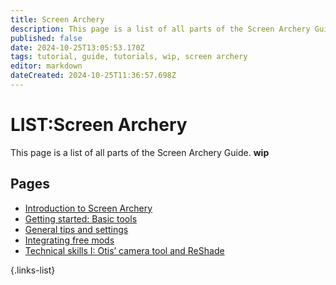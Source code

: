 ```yaml
---
title: Screen Archery
description: This page is a list of all parts of the Screen Archery Guide (wip)
published: false
date: 2024-10-25T13:05:53.170Z
tags: tutorial, guide, tutorials, wip, screen archery
editor: markdown
dateCreated: 2024-10-25T11:36:57.698Z
---
```


# LIST:Screen Archery
This page is a list of all parts of the Screen Archery Guide. **wip**
## Pages

- [Introduction to Screen Archery](/Tutorials/Screen-Archery/screen-archery-guide-introduction)
- [Getting started: Basic tools](/Tutorials/Screen-Archery/screen-archery-guide-part-1)
- [General tips and settings](/Tutorials/Screen-Archery/screen-archery-guide-part-2)
- [Integrating free mods](/Tutorials/Screen-Archery/screen-archery-guide-part-3)
- [Technical skills I: Otis’ camera tool and ReShade](/Tutorials/Screen-Archery/screen-archery-guide-part-4)

{.links-list} 